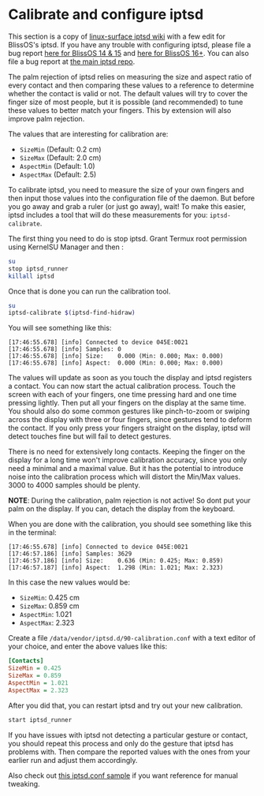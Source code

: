 # Calibrate and configure iptsd

This section is a copy of [linux-surface iptsd wiki](https://github.com/linux-surface/iptsd/wiki/Calibrating-iptsd) with a few edit for BlissOS's iptsd. If you have any trouble with configuring iptsd, please file a bug report [here for BlissOS 14 & 15](https://github.com/BlissRoms-x86/support/issues) and [here for BlissOS 16+](https://github.com/BlissOS/bug_reports/issues). You can also file a bug report at [the main iptsd repo](https://github.com/linux-surface/iptsd/issues).

The palm rejection of iptsd relies on measuring the size and aspect ratio of every contact and then comparing these values to a reference to determine whether the contact is valid or not. The default values will try to cover the finger size of most people, but it is possible (and recommended) to tune these values to better match your fingers. This by extension will also improve palm rejection.

The values that are interesting for calibration are:
 * `SizeMin` (Default: 0.2 cm)
 * `SizeMax` (Default: 2.0 cm)
 * `AspectMin` (Default: 1.0)
 * `AspectMax` (Default: 2.5)

To calibrate iptsd, you need to measure the size of your own fingers and then input those values into the configuration file of the daemon. But before you go away and grab a ruler (or just go away), wait! To make this easier, iptsd includes a tool that will do these measurements for you: `iptsd-calibrate`.

The first thing you need to do is stop iptsd. Grant Termux root permission using KernelSU Manager and then :

```bash
su
stop iptsd_runner
killall iptsd
```

Once that is done you can run the calibration tool.

```bash
su
iptsd-calibrate $(iptsd-find-hidraw)
```

You will see something like this:

```
[17:46:55.678] [info] Connected to device 045E:0021
[17:46:55.678] [info] Samples: 0
[17:46:55.678] [info] Size:    0.000 (Min: 0.000; Max: 0.000)
[17:46:55.678] [info] Aspect:  0.000 (Min: 0.000; Max: 0.000)
```

The values will update as soon as you touch the display and iptsd registers a contact. You can now start the actual calibration process. Touch the screen with each of your fingers, one time pressing hard and one time pressing lightly. Then put all your fingers on the display at the same time. You should also do some common gestures like pinch-to-zoom or swiping across the display with three or four fingers, since gestures tend to deform the contact. If you only press your fingers straight on the display, iptsd will detect touches fine but will fail to detect gestures.

There is no need for extensively long contacts. Keeping the finger on the display for a long time won't improve calibration accuracy, since you only need a minimal and a maximal value. But it has the potential to introduce noise into the calibration process which will distort the Min/Max values. 3000 to 4000 samples should be plenty.

**NOTE**: During the calibration, palm rejection is not active! So dont put your palm on the display. If you can, detach the display from the keyboard.

When you are done with the calibration, you should see something like this in the terminal:

```
[17:46:55.678] [info] Connected to device 045E:0021
[17:46:57.186] [info] Samples: 3629
[17:46:57.186] [info] Size:    0.636 (Min: 0.425; Max: 0.859)
[17:46:57.187] [info] Aspect:  1.298 (Min: 1.021; Max: 2.323)
```

In this case the new values would be:
 * `SizeMin`: 0.425 cm
 * `SizeMax`: 0.859 cm
 * `AspectMin`: 1.021
 * `AspectMax`: 2.323

Create a file `/data/vendor/iptsd.d/90-calibration.conf` with a text editor of your choice, and enter the above values like this:

```ini
[Contacts]
SizeMin = 0.425
SizeMax = 0.859
AspectMin = 1.021
AspectMax = 2.323
```

After you did that, you can restart iptsd and try out your new calibration.

```bash
start iptsd_runner
```

If you have issues with iptsd not detecting a particular gesture or contact, you should repeat this process and only do the gesture that iptsd has problems with. Then compare the reported values with the ones from your earlier run and adjust them accordingly.

Also check out [this iptsd.conf sample](https://github.com/linux-surface/iptsd/blob/master/etc/iptsd.conf) if you want reference for manual tweaking.
